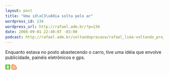 ```yaml
--- 
layout: post
title: "Uma id\xC3\xA9ia solta pelo ar"
wordpress_id: 234
wordpress_url: http://rafael.adm.br/?p=234
date: 2008-09-01 22:40:07 -03:00
podcast: http://rafael.adm.br/voltandopracasa/rafael_lima-voltando_pra_casa-0013.mp3
---
```

Enquanto estava no posto abastecendo o carro, tive uma idéia que envolve publicidade, painéis eletrônicos e gps.

<a class="noborder" href="http://rafael.adm.br/voltandopracasa/rafael_lima-voltando_pra_casa-0013.mp3" title="Download"><img src="/wp-content/themes/rafael_lima-rockinblue/images/download_green.gif" border="0" alt="Download" /></a> <a class="noborder" href="http://feeds.feedburner.com/rafael_lima_podcast" title="RSS"><img src="/wp-content/themes/rafael_lima-rockinblue/images/icn-feed-16x16.png" border="0" alt="RSS" /></a>

